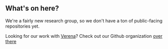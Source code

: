 ## What's on here?

We're a fairly new research group, so we don't have a ton of public-facing repositories yet.

Looking for our work with [Verena](https://www.viralemergence.org)? Check out our Github organization [over there](github.com/viralemergence) 
